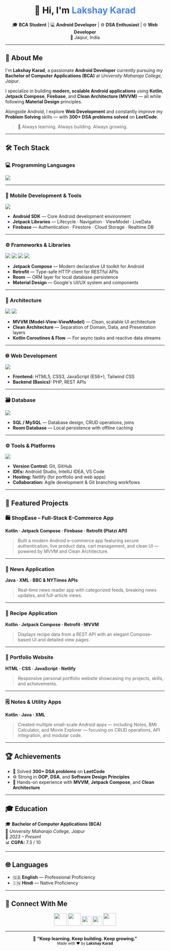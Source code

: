 <h1 align="center">👋 Hi, I'm <span style="color:#4285F4;">Lakshay Karad</span></h1>

<p align="center">
🎓 <b>BCA Student</b> | 💻 <b>Android Developer</b> | ⚙️ <b>DSA Enthusiast</b> | 🌐 <b>Web Developer</b>  
<br>
📍 Jaipur, India  
</p>

---

## 🧠 About Me

I'm **Lakshay Karad**, a passionate **Android Developer** currently pursuing my **Bachelor of Computer Applications (BCA)** at *University Maharaja College, Jaipur*.  

I specialize in building **modern, scalable Android applications** using **Kotlin**, **Jetpack Compose**, **Firebase**, and **Clean Architecture (MVVM)** — all while following **Material Design** principles.  

Alongside Android, I explore **Web Development** and constantly improve my **Problem Solving** skills — with **300+ DSA problems solved** on **LeetCode**.  

> 🚀 Always learning. Always building. Always growing.

---

## 🛠️ Tech Stack

### 💻 Programming Languages
<p align="left">
  <img src="https://skillicons.dev/icons?i=kotlin,java,cpp,python,c,html,css,js,php" />
</p>

---

### 📱 Mobile Development & Tools
<p align="left">
  <img src="https://skillicons.dev/icons?i=androidstudio,gradle,firebase" />
</p>

- **Android SDK** — Core Android development environment  
- **Jetpack Libraries** — Lifecycle · Navigation · ViewModel · LiveData  
- **Firebase** — Authentication · Firestore · Cloud Storage · Realtime DB  

---

### ⚙️ Frameworks & Libraries
<p align="left">
  <img src="https://img.shields.io/badge/Jetpack%20Compose-4285F4?style=for-the-badge&logo=jetpackcompose&logoColor=white" />
  <img src="https://img.shields.io/badge/Retrofit-007ACC?style=for-the-badge&logo=square&logoColor=white" />
  <img src="https://img.shields.io/badge/Room-FF6F00?style=for-the-badge&logo=sqlite&logoColor=white" />
  <img src="https://img.shields.io/badge/Material%20Design-757575?style=for-the-badge&logo=materialdesign&logoColor=white" />
</p>

- **Jetpack Compose** — Modern declarative UI toolkit for Android  
- **Retrofit** — Type-safe HTTP client for RESTful APIs  
- **Room** — ORM layer for local database persistence  
- **Material Design** — Google's UI/UX system and components  

---

### 🧩 Architecture
<p align="left">
  <img src="https://img.shields.io/badge/MVVM-FF4081?style=for-the-badge&logo=android&logoColor=white" />
  <img src="https://img.shields.io/badge/Clean%20Architecture-00C853?style=for-the-badge&logo=android&logoColor=white" />
</p>

- **MVVM (Model-View-ViewModel)** — Clean, scalable UI architecture  
- **Clean Architecture** — Separation of Domain, Data, and Presentation layers  
- **Kotlin Coroutines & Flow** — For async tasks and reactive data streams  

---

### 🌐 Web Development
<p align="left">
  <img src="https://skillicons.dev/icons?i=html,css,js,tailwind" />
</p>

- **Frontend:** HTML5, CSS3, JavaScript (ES6+), Tailwind CSS  
- **Backend (Basics):** PHP, REST APIs  

---

### 🗃️ Database
<p align="left">
  <img src="https://skillicons.dev/icons?i=mysql,sqlite" />
</p>

- **SQL / MySQL** — Database design, CRUD operations, joins  
- **Room Database** — Local persistence with offline caching  

---

### ⚙️ Tools & Platforms
<p align="left">
  <img src="https://skillicons.dev/icons?i=git,github,vscode,idea,androidstudio,netlify" />
</p>

- **Version Control:** Git, GitHub  
- **IDEs:** Android Studio, IntelliJ IDEA, VS Code  
- **Hosting:** Netlify (for portfolio and web apps)  
- **Collaboration:** Agile development & Git branching workflows  

---

## 📱 Featured Projects

### 🛍️ **ShopEase – Full-Stack E-Commerce App**
**Kotlin · Jetpack Compose · Firebase · Retrofit (Platzi API)**  
> Built a modern Android e-commerce app featuring secure authentication, live product data, cart management, and clean UI — powered by MVVM and Clean Architecture.

---

### 📰 **News Application**
**Java · XML · BBC & NYTimes APIs**  
> Real-time news reader app with categorized feeds, breaking news updates, and full-article views.

---

### 🍳 **Recipe Application**
**Kotlin · Jetpack Compose · Retrofit · MVVM**  
> Displays recipe data from a REST API with an elegant Compose-based UI and detailed view pages.

---

### 💼 **Portfolio Website**
**HTML · CSS · JavaScript · Netlify**  
> Responsive personal portfolio website showcasing my projects, skills, and achievements.

---

### 🗒️ **Notes & Utility Apps**
**Kotlin · Java · XML**  
> Created multiple small-scale Android apps — including Notes, BMI Calculator, and Movie Explorer — focusing on CRUD operations, API integration, and modular code.

---

## 🏆 Achievements

- 🧠 Solved **300+ DSA problems** on **LeetCode**  
- ⚙️ Strong in **OOP**, **DSA**, and **Software Design Principles**  
- 🚀 Hands-on experience with **MVVM**, **Jetpack Compose**, and **Clean Architecture**

---

## 🎓 Education

🎓 **Bachelor of Computer Applications (BCA)**  
📍 *University Maharaja College, Jaipur*  
📅 *2023 – Present*  
📊 **CGPA:** 7.3 / 10  

---

## 🌐 Languages

- 🇬🇧 **English** — Professional Proficiency  
- 🇮🇳 **Hindi** — Native Proficiency  

---

## 🔗 Connect With Me

<p align="center">
  <a href="mailto:karadlakshay7@gmail.com"><img src="https://skillicons.dev/icons?i=gmail" height="40" /></a>
  <a href="https://www.linkedin.com/in/lakshaykarad"><img src="https://skillicons.dev/icons?i=linkedin" height="40" /></a>
  <a href="https://leetcode.com/karadlakshay7"><img src="https://img.shields.io/badge/LeetCode-FFA116?style=for-the-badge&logo=leetcode&logoColor=white" height="30"/></a>
  <a href="https://your-portfolio-link.com"><img src="https://img.shields.io/badge/Portfolio-000000?style=for-the-badge&logo=vercel&logoColor=white" height="30"/></a>
  <a href="https://github.com/lakshaykarad"><img src="https://skillicons.dev/icons?i=github" height="40" /></a>
</p>

---

<p align="center">
  💬 <b>“Keep learning. Keep building. Keep growing.”</b>  
  <br>
  <sub>Made with ❤️ by <b>Lakshay Karad</b></sub>
</p>
